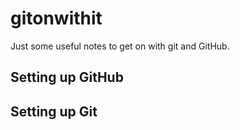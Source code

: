 # gitonwithit
Just some useful notes to get on with git and GitHub. 

## Setting up GitHub
 
## Setting up Git
